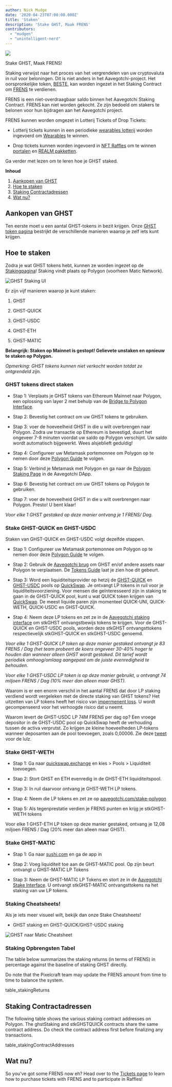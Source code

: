 ```yaml
---
author: Nick Mudge
date: '2020-04-23T07:00:00.000Z'
title: 'Staken'
description: 'Stake GHST, Maak FRENS'
contributors:
  - "mudgen"
  - "unintelligent-nerd"
---
```



<div class="headerImageContainer">
<img class="headerImage" src="/staking/staking.png">
<p class="headerImageText">Stake GHST, Maak FRENS!</p>
</div>

Staking verwijst naar het proces van het vergrendelen van uw cryptovaluta in ruil voor beloningen. Dit is niet anders in het Aavegotchi-project. Het oorspronkelijke token, [BESTE](/posts/ghst), kan worden ingezet in het Staking Contract om [FRENS](/posts/glossary#frens) te verdienen.

FRENS is een niet-overdraagbaar saldo binnen het Aavegotchi Staking Contract. FRENS kan niet worden gekocht. Ze zijn bedoeld om stakers te belonen voor hun bijdragen aan het Aavegotchi project.

FRENS kunnen worden omgezet in Lotterij Tickets of Drop Tickets:

* Lotterij tickets kunnen in een periodieke [wearables lotterij](/tickets) worden ingevoerd om [Wearables](/wearables) te winnen.

* Drop tickets kunnen worden ingevoerd in [NFT Raffles](/tickets) om te winnen [portalen](/portals) en [REALM pakketten](/metaverse).

Ga verder met lezen om te leren hoe je GHST staked.

<div class="contentsBox">

**Inhoud**

<ol>
<li><a href=#purchasing-ghst>Aankopen van GHST</a></li>
<li><a href=#how-to-stake>Hoe te staken</a></li>
<li><a href=#staking-contract-addresses>Staking Contractadressen</a></li>
<li><a href=#what-s-next->Wat nu?</a></li>
</ol>

</div>

## Aankopen van GHST
Ten eerste moet u een aantal GHST-tokens in bezit krijgen. Onze [GHST token pagina](/posts/ghst) bestrijkt de verschillende manieren waarop je zelf iets kunt krijgen.

## Hoe te staken
Zodra je wat GHST tokens hebt, kunnen ze worden ingezet op de [Stakingpagina](https://aavegotchi.com/stake-polygon)! Staking vindt plaats op Polygon (voorheen Matic Network).

<img class = "bodyImage" src = "/staking/ghst-staking-ui.png" alt = "GHST Staking UI" />

Er zijn vijf manieren waarop je kunt staken:

1. GHST

2. GHST-QUICK

3. GHST-USDC

4. GHST-ETH

5. GHST-MATIC

**Belangrijk: Staken op Mainnet is gestopt! Gelievete unstaken en opnieuw te staken op Polygon.**

*Opmerking: GHST tokens kunnen niet verkocht worden totdat ze ontgrendeld zijn.*

### GHST tokens direct staken

* Stap 1: Verplaats je GHST tokens van Ethereum Mainnet naar Polygon, een oplossing van layer 2 met behulp van de [Bridge to Polygon Interface](https://aavegotchi.com/bridge).

* Stap 2: Bevestig het contract om uw GHST tokens te gebruiken.

* Stap 3: voer de hoeveelheid GHST in die u wilt overbrengen naar Polygon. Zodra uw transactie op Ethereum is bevestigd, duurt het ongeveer 7-8 minuten voordat uw saldo op Polygon verschijnt. Uw saldo wordt automatisch bijgewerkt. Wees alsjeblieft geduldig!

* Stap 4: Configureer uw Metamask portemonnee om Polygon op te nemen door deze [Polygon Guide](/polygon) te volgen.

* Stap 5: Verbind je Metamask met Polygon en ga naar de [Polygon Staking Page](https://aavegotchi.com/stake-polygon) in de Aavegotchi DApp.

* Stap 6: Bevestig het contract om uw GHST tokens op Polygon te gebruiken.

* Stap 7: voer de hoeveelheid GHST in die u wilt overbrengen naar Polygon. Presto! U bent klaar!

*Voor elke 1 GHST gestaked op deze manier ontvang je 1 FRENS/ Dag.*

### Stake GHST-QUICK en GHST-USDC

Staken van GHST-QUICK en GHST-USDC volgt dezelfde stappen.

* Stap 1: Configureer uw Metamask portemonnee om Polygon op te nemen door deze [Polygon Guide](/polygon) te volgen.

* Stap 2: Gebruik de [Aavegotchi brug](https://aavegotchi.com/bridge) om GHST en/of andere assets naar Polygon te verplaatsen. De [Tokens Guide](/matokens) laat je zien hoe dit gebeurt.

* Stap 3: Word een liquiditeitsprovider op hetzij de [GHST-QUICK](https://info.quickswap.exchange/pair/0x8b1fd78ad67c7da09b682c5392b65ca7caa101b9) en [GHST-USDC](https://info.quickswap.exchange/pair/0x096c5ccb33cfc5732bcd1f3195c13dbefc4c82f4) pools op [QuickSwap](https://quickswap.exchange). Je ontvangt LP tokens in ruil voor je liquiditeitsvoorziening. Voor mensen die geïnteresseerd zijn in staking te gaan in de GHST-QUICK pool, kunt u wat QUICK token krijgen van [QuickSwap](https://quickswap.exchange). De meest liquide paren zijn momenteel QUICK-UNI, QUICK-WETH, QUICK-USDC en GHST-QUICK.

* Stap 4: Neem deze LP tokens en zet ze in de [Aavegotchi staking interface](https://aavegotchi.com/stake-polygon) om stkGHST ontvangstbewijs tokens te krijgen. Voor de GHST-QUICK en GHST-USDC pools, worden deze stkGHST ontvangsttokens respectievelijk stkGHST-QUICK en stkGHST-USDC genoemd.

*Voor elke 1 GHST-QUICK LP token op deze manier gestaked ontvangt je 83 FRENS / Dag (het team probeert de koers ongeveer 30-40% hoger te houden dan wanneer alleen GHST wordt gestaked. Dit tarief wordt periodiek omhoog/omlaag aangepast om de juiste evenredigheid te behouden.*

*Voor elke 1 GHST-USDC LP token is op deze manier gebruikt, u ontvangt 74 miljoen FRENS / Dag (10% meer dan alleen maar GHST).*

Waarom is er een enorm verschil in het aantal FRENS dat door LP staking verdiend wordt vergeleken met de directe staking van GHST tokens? Het uitzetten van LP tokens heeft het risico van [impermenent loss](/glossary#impermanent-loss). U wordt gecompenseerd voor het verhoogde risico dat u neemt.

Waarom levert de GHST-USDC LP 74M FRENS per dag op? Een vroege depositor in de GHST-USDC pool op QuickSwap heeft de verhouding tussen de activa verprutst. Zo krijgen ze kleine hoeveelheden LP-tokens wanneer deposanten aan de pool toevoegen, zoals 0,00006. Zie deze [tweet](https://twitter.com/coderdannn/status/1362423402871447554) voor de lulz.

### Stake GHST-WETH

* Stap 1: Ga naar [quickswap.exchange](https://quickswap.exchange/) en kies > Pools > Liquiditeit toevoegen.

* Stap 2: Stort GHST en ETH evenredig in de GHST-ETH liquiditeitspool.

* Stap 3: In ruil daarvoor ontvang je GHST-WETH LP tokens.

* Stap 4: Neem die LP tokens en zet ze op [aavegotchi.com/stake-polygon](https://aavegotchi.com/stake-polygon)

* Stap 5: Als tegenprestatie verdien je FRENS punten en krijg je stkGHST-WETH tokens

Voor elke 1 GHST-ETH LP token op deze manier gestaked, ontvang je 12,08 miljoen FRENS / Dag (20% meer dan alleen maar GHST).

### Stake GHST-MATIC

* Stap 1: Ga naar [sushi.com](https://sushi.com/) en ga de app in

* Stap 2: Voeg liquiditeit toe aan de GHST-MATIC pool. Op zijn beurt ontvangt u GHST-MATIC LP Tokens

* Stap 3: Neem de GHST-MATIC LP Tokens en stort ze in de [Aavegotchi Stake Interface](https://aavegotchi.com/stake-polygon). U ontvangt stkGHST-MATIC ontvangsttokens na het staking van uw LP tokens.

### Staking Cheatsheets!

Als je iets meer visueel wilt, bekijk dan onze Stake Cheatsheets!

* GHST staking en GHST-QUICK/GHST-USDC staking

<img class = "bodyImage" src = "/staking/GHST-to-Matic-Cheatsheet.png" alt = "GHST naar Matic Cheatsheet" />

### Staking Opbrengsten Tabel

The table below summarizes the staking returns (in terms of FRENS) in percentage against the baseline of staking GHST directly.

Do note that the Pixelcraft team may update the FRENS amount from time to time to balance the system.

table_stakingReturns

## Staking Contractadressen

The following table shows the various staking contract addresses on Polygon. The ghstStaking and stkGHSTQUICK contracts share the same contract address. Do check the contract address first before finalizing any transactions.

table_stakingContractAddresses

## Wat nu?

So you've got some FRENS now eh? Head over to the [Tickets page](/tickets) to learn how to purchase tickets with FRENS and to participate in Raffles!